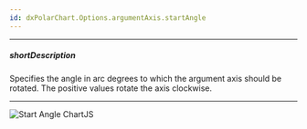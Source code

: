 ```yaml
---
id: dxPolarChart.Options.argumentAxis.startAngle
---
```

---
##### shortDescription
Specifies the angle in arc degrees to which the argument axis should be rotated. The positive values rotate the axis clockwise.

---
![Start Angle ChartJS](/images/ChartJS/PolarChartStartAngle.png)